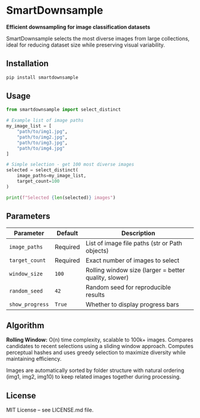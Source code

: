 # SmartDownsample

**Efficient downsampling for image classification datasets**

SmartDownsample selects the most diverse images from large collections, ideal for reducing dataset size while preserving visual variability.

## Installation

```bash
pip install smartdownsample
```

## Usage

```python
from smartdownsample import select_distinct

# Example list of image paths
my_image_list = [
    "path/to/img1.jpg",
    "path/to/img2.jpg",
    "path/to/img3.jpg",
    "path/to/img4.jpg"
]

# Simple selection - get 100 most diverse images
selected = select_distinct(
    image_paths=my_image_list,
    target_count=100
)

print(f"Selected {len(selected)} images")

```

## Parameters

| Parameter | Default | Description |
|-----------|---------|-------------|
| `image_paths` | Required | List of image file paths (str or Path objects) |
| `target_count` | Required | Exact number of images to select |
| `window_size` | `100` | Rolling window size (larger = better quality, slower) |
| `random_seed` | `42` | Random seed for reproducible results |
| `show_progress` | `True` | Whether to display progress bars |

## Algorithm

**Rolling Window:** O(n) time complexity, scalable to 100k+ images. Compares candidates to recent selections using a sliding window approach. Computes perceptual hashes and uses greedy selection to maximize diversity while maintaining efficiency.

Images are automatically sorted by folder structure with natural ordering (img1, img2, img10) to keep related images together during processing.

## License

MIT License – see LICENSE.md file.
